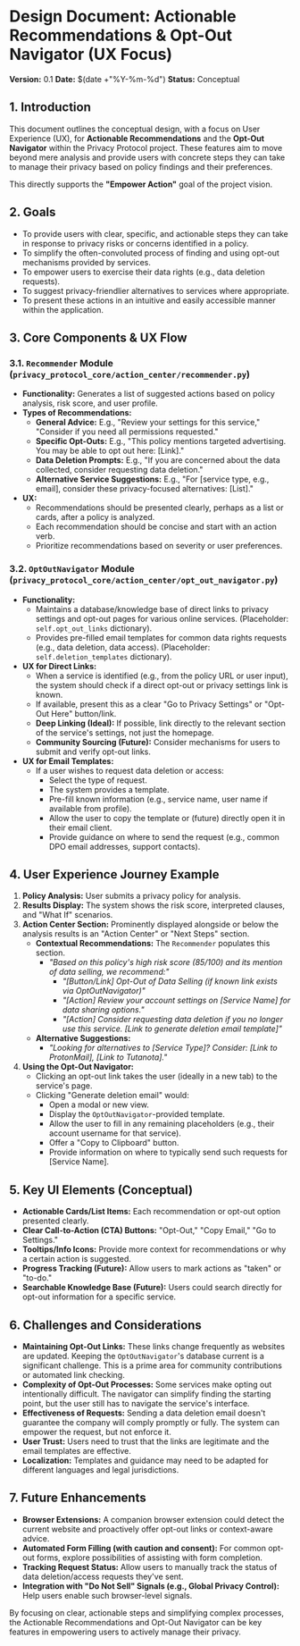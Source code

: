 # Design Document: Actionable Recommendations & Opt-Out Navigator (UX Focus)

**Version:** 0.1
**Date:** $(date +"%Y-%m-%d")
**Status:** Conceptual

## 1. Introduction

This document outlines the conceptual design, with a focus on User Experience (UX), for **Actionable Recommendations** and the **Opt-Out Navigator** within the Privacy Protocol project. These features aim to move beyond mere analysis and provide users with concrete steps they can take to manage their privacy based on policy findings and their preferences.

This directly supports the **"Empower Action"** goal of the project vision.

## 2. Goals

*   To provide users with clear, specific, and actionable steps they can take in response to privacy risks or concerns identified in a policy.
*   To simplify the often-convoluted process of finding and using opt-out mechanisms provided by services.
*   To empower users to exercise their data rights (e.g., data deletion requests).
*   To suggest privacy-friendlier alternatives to services where appropriate.
*   To present these actions in an intuitive and easily accessible manner within the application.

## 3. Core Components & UX Flow

### 3.1. `Recommender` Module (`privacy_protocol_core/action_center/recommender.py`)

*   **Functionality:** Generates a list of suggested actions based on policy analysis, risk score, and user profile.
*   **Types of Recommendations:**
    *   **General Advice:** E.g., "Review your settings for this service," "Consider if you need all permissions requested."
    *   **Specific Opt-Outs:** E.g., "This policy mentions targeted advertising. You may be able to opt out here: [Link]."
    *   **Data Deletion Prompts:** E.g., "If you are concerned about the data collected, consider requesting data deletion."
    *   **Alternative Service Suggestions:** E.g., "For [service type, e.g., email], consider these privacy-focused alternatives: [List]."
*   **UX:**
    *   Recommendations should be presented clearly, perhaps as a list or cards, after a policy is analyzed.
    *   Each recommendation should be concise and start with an action verb.
    *   Prioritize recommendations based on severity or user preferences.

### 3.2. `OptOutNavigator` Module (`privacy_protocol_core/action_center/opt_out_navigator.py`)

*   **Functionality:**
    *   Maintains a database/knowledge base of direct links to privacy settings and opt-out pages for various online services. (Placeholder: `self.opt_out_links` dictionary).
    *   Provides pre-filled email templates for common data rights requests (e.g., data deletion, data access). (Placeholder: `self.deletion_templates` dictionary).
*   **UX for Direct Links:**
    *   When a service is identified (e.g., from the policy URL or user input), the system should check if a direct opt-out or privacy settings link is known.
    *   If available, present this as a clear "Go to Privacy Settings" or "Opt-Out Here" button/link.
    *   **Deep Linking (Ideal):** If possible, link directly to the relevant section of the service's settings, not just the homepage.
    *   **Community Sourcing (Future):** Consider mechanisms for users to submit and verify opt-out links.
*   **UX for Email Templates:**
    *   If a user wishes to request data deletion or access:
        *   Select the type of request.
        *   The system provides a template.
        *   Pre-fill known information (e.g., service name, user name if available from profile).
        *   Allow the user to copy the template or (future) directly open it in their email client.
        *   Provide guidance on where to send the request (e.g., common DPO email addresses, support contacts).

## 4. User Experience Journey Example

1.  **Policy Analysis:** User submits a privacy policy for analysis.
2.  **Results Display:** The system shows the risk score, interpreted clauses, and "What If" scenarios.
3.  **Action Center Section:** Prominently displayed alongside or below the analysis results is an "Action Center" or "Next Steps" section.
    *   **Contextual Recommendations:** The `Recommender` populates this section.
        *   *"Based on this policy's high risk score (85/100) and its mention of data selling, we recommend:"*
            *   *"[Button/Link] Opt-Out of Data Selling (if known link exists via OptOutNavigator)"*
            *   *"[Action] Review your account settings on [Service Name] for data sharing options."*
            *   *"[Action] Consider requesting data deletion if you no longer use this service. [Link to generate deletion email template]"*
    *   **Alternative Suggestions:**
        *   *"Looking for alternatives to [Service Type]? Consider: [Link to ProtonMail], [Link to Tutanota]."*
4.  **Using the Opt-Out Navigator:**
    *   Clicking an opt-out link takes the user (ideally in a new tab) to the service's page.
    *   Clicking "Generate deletion email" would:
        *   Open a modal or new view.
        *   Display the `OptOutNavigator`-provided template.
        *   Allow the user to fill in any remaining placeholders (e.g., their account username for that service).
        *   Offer a "Copy to Clipboard" button.
        *   Provide information on where to typically send such requests for [Service Name].

## 5. Key UI Elements (Conceptual)

*   **Actionable Cards/List Items:** Each recommendation or opt-out option presented clearly.
*   **Clear Call-to-Action (CTA) Buttons:** "Opt-Out," "Copy Email," "Go to Settings."
*   **Tooltips/Info Icons:** Provide more context for recommendations or why a certain action is suggested.
*   **Progress Tracking (Future):** Allow users to mark actions as "taken" or "to-do."
*   **Searchable Knowledge Base (Future):** Users could search directly for opt-out information for a specific service.

## 6. Challenges and Considerations

*   **Maintaining Opt-Out Links:** These links change frequently as websites are updated. Keeping the `OptOutNavigator`'s database current is a significant challenge. This is a prime area for community contributions or automated link checking.
*   **Complexity of Opt-Out Processes:** Some services make opting out intentionally difficult. The navigator can simplify finding the starting point, but the user still has to navigate the service's interface.
*   **Effectiveness of Requests:** Sending a data deletion email doesn't guarantee the company will comply promptly or fully. The system can empower the request, but not enforce it.
*   **User Trust:** Users need to trust that the links are legitimate and the email templates are effective.
*   **Localization:** Templates and guidance may need to be adapted for different languages and legal jurisdictions.

## 7. Future Enhancements

*   **Browser Extensions:** A companion browser extension could detect the current website and proactively offer opt-out links or context-aware advice.
*   **Automated Form Filling (with caution and consent):** For common opt-out forms, explore possibilities of assisting with form completion.
*   **Tracking Request Status:** Allow users to manually track the status of data deletion/access requests they've sent.
*   **Integration with "Do Not Sell" Signals (e.g., Global Privacy Control):** Help users enable such browser-level signals.

By focusing on clear, actionable steps and simplifying complex processes, the Actionable Recommendations and Opt-Out Navigator can be key features in empowering users to actively manage their privacy.
